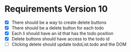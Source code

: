 # Requirements Version 10

- [x] There should be a way to create delete buttons
- [x] There should be a delete button for each todo
- [x] Each li should have an id that has the todo position
- [x] Delete buttons should have access to the todo id
- [ ] Clicking delete should update todoList.todo and the DOM